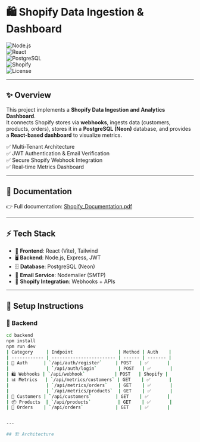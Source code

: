 # 🛍️ Shopify Data Ingestion & Dashboard

![Node.js](https://img.shields.io/badge/Node.js-18.x-green?logo=node.js)  
![React](https://img.shields.io/badge/React-18-blue?logo=react)  
![PostgreSQL](https://img.shields.io/badge/PostgreSQL-Neon%20DB-blue?logo=postgresql)  
![Shopify](https://img.shields.io/badge/Shopify-Integration-brightgreen?logo=shopify)  
![License](https://img.shields.io/badge/License-MIT-purple)  

---

## ✨ Overview
This project implements a **Shopify Data Ingestion and Analytics Dashboard**.  
It connects Shopify stores via **webhooks**, ingests data (customers, products, orders), stores it in a **PostgreSQL (Neon)** database, and provides a **React-based dashboard** to visualize metrics.  

✅ Multi-Tenant Architecture  
✅ JWT Authentication & Email Verification  
✅ Secure Shopify Webhook Integration  
✅ Real-time Metrics Dashboard  

---

## 📄 Documentation
👉 Full documentation: [Shopify_Documentation.pdf](docs/Shopify_Documentation.pdf)


---

## ⚡ Tech Stack
- 🎨 **Frontend**: React (Vite), Tailwind  
- 🖥️ **Backend**: Node.js, Express, JWT  
- 🗄️ **Database**: PostgreSQL (Neon)  
- 📩 **Email Service**: Nodemailer (SMTP)  
- 🛒 **Shopify Integration**: Webhooks + APIs  

---

## 🚀 Setup Instructions

### 🔧 Backend
```bash
cd backend
npm install
npm run dev
| Category     | Endpoint                 | Method | Auth    |
| ------------ | ------------------------ | ------ | ------- |
| 🔐 Auth      | `/api/auth/register`     | POST   | ✅       |
|              | `/api/auth/login`        | POST   | ✅       |
| 🛍️ Webhooks | `/api/webhook`           | POST   | Shopify |
| 📊 Metrics   | `/api/metrics/customers` | GET    | ✅       |
|              | `/api/metrics/orders`    | GET    | ✅       |
|              | `/api/metrics/products`  | GET    | ✅       |
| 👥 Customers | `/api/customers`         | GET    | ✅       |
| 📦 Products  | `/api/products`          | GET    | ✅       |
| 🧾 Orders    | `/api/orders`            | GET    | ✅       |


---

## 🏗️ Architecture

